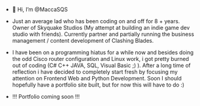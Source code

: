 - 👋 Hi, I’m @MaccaSQS

- Just an average lad who has been coding on and off for 8 + years. Owner of Skyquake Studios (My attempt at building an indie game dev studio with friends). Currently partner and partially running the business management / content development of Clashing Blades.

- I have been on a programming hiatus for a while now and besides doing the odd Cisco router configuration and Linux work, i got pretty burned out of coding (C# C++ JAVA, SQL, Visual Basic ;) ). After a long time of reflection i have decided to completely start fresh by focusing my attention on Frontend Web and Python Development. Soon I should hopefully have a portfolio site built, but for now this will have to do :)


- !!! Portfolio coming soon !!!

